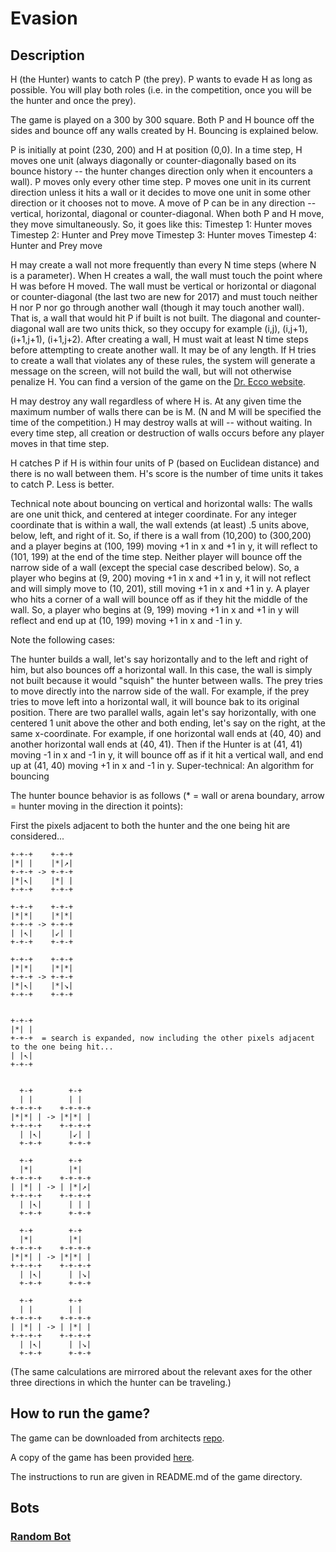 # Evasion

## Description

H (the Hunter) wants to catch P (the prey). P wants to evade H as long as possible. You will play both roles (i.e. in the competition, once you will be the hunter and once the prey).

The game is played on a 300 by 300 square. Both P and H bounce off the sides and bounce off any walls created by H. Bouncing is explained below.

P is initially at point (230, 200) and H at position (0,0). In a time step, H moves one unit (always diagonally or counter-diagonally based on its bounce history -- the hunter changes direction only when it encounters a wall). P moves only every other time step. P moves one unit in its current direction unless it hits a wall or it decides to move one unit in some other direction or it chooses not to move. A move of P can be in any direction -- vertical, horizontal, diagonal or counter-diagonal. When both P and H move, they move simultaneously. So, it goes like this: 
Timestep 1: Hunter moves 
Timestep 2: Hunter and Prey move 
Timestep 3: Hunter moves 
Timestep 4: Hunter and Prey move

H may create a wall not more frequently than every N time steps (where N is a parameter). When H creates a wall, the wall must touch the point where H was before H moved. The wall must be vertical or horizontal or diagonal or counter-diagonal (the last two are new for 2017) and must touch neither H nor P nor go through another wall (though it may touch another wall). That is, a wall that would hit P if built is not built. The diagonal and counter-diagonal wall are two units thick, so they occupy for example (i,j), (i,j+1), (i+1,j+1), (i+1,j+2). After creating a wall, H must wait at least N time steps before attempting to create another wall. It may be of any length. If H tries to create a wall that violates any of these rules, the system will generate a message on the screen, will not build the wall, but will not otherwise penalize H. You can find a version of the game on the [Dr. Ecco website](http://cims.nyu.edu/drecco/index.php?task=homepage).

H may destroy any wall regardless of where H is. At any given time the maximum number of walls there can be is M. (N and M will be specified the time of the competition.) H may destroy walls at will -- without waiting. In every time step, all creation or destruction of walls occurs before any player moves in that time step.

H catches P if H is within four units of P (based on Euclidean distance) and there is no wall between them. H's score is the number of time units it takes to catch P. Less is better.

Technical note about bouncing on vertical and horizontal walls: The walls are one unit thick, and centered at integer coordinate. For any integer coordinate that is within a wall, the wall extends (at least) .5 units above, below, left, and right of it. So, if there is a wall from (10,200) to (300,200) and a player begins at (100, 199) moving +1 in x and +1 in y, it will reflect to (101, 199) at the end of the time step. Neither player will bounce off the narrow side of a wall (except the special case described below). So, a player who begins at (9, 200) moving +1 in x and +1 in y, it will not reflect and will simply move to (10, 201), still moving +1 in x and +1 in y. A player who hits a corner of a wall will bounce off as if they hit the middle of the wall. So, a player who begins at (9, 199) moving +1 in x and +1 in y will reflect and end up at (10, 199) moving +1 in x and -1 in y.

Note the following cases:

The hunter builds a wall, let's say horizontally and to the left and right of him, but also bounces off a horizontal wall. In this case, the wall is simply not built because it would "squish" the hunter between walls.
The prey tries to move directly into the narrow side of the wall. For example, if the prey tries to move left into a horizontal wall, it will bounce bak to its original position.
There are two parallel walls, again let's say horizontally, with one centered 1 unit above the other and both ending, let's say on the right, at the same x-coordinate. For example, if one horizontal wall ends at (40, 40) and another horizontal wall ends at (40, 41). Then if the Hunter is at (41, 41) moving -1 in x and -1 in y, it will bounce off as if it hit a vertical wall, and end up at (41, 40) moving +1 in x and -1 in y.
Super-technical: An algorithm for bouncing


The hunter bounce behavior is as follows (* = wall or arena boundary, arrow = hunter moving in the direction it points):

First the pixels adjacent to both the hunter and the one being hit are considered...

```
+-+-+    +-+-+
|*| |    |*|↗|
+-+-+ -> +-+-+
|*|↖|    |*| |
+-+-+    +-+-+

+-+-+    +-+-+
|*|*|    |*|*|
+-+-+ -> +-+-+
| |↖|    |↙| |
+-+-+    +-+-+

+-+-+    +-+-+
|*|*|    |*|*|
+-+-+ -> +-+-+
|*|↖|    |*|↘|
+-+-+    +-+-+


+-+-+
|*| |
+-+-+  = search is expanded, now including the other pixels adjacent to the one being hit...
| |↖|
+-+-+


  +-+        +-+
  | |        | |
+-+-+-+    +-+-+-+
|*|*| | -> |*|*| |
+-+-+-+    +-+-+-+
  | |↖|      |↙| |
  +-+-+      +-+-+

  +-+        +-+
  |*|        |*|
+-+-+-+    +-+-+-+
| |*| | -> | |*|↗|
+-+-+-+    +-+-+-+
  | |↖|      | | |
  +-+-+      +-+-+

  +-+        +-+
  |*|        |*|
+-+-+-+    +-+-+-+
|*|*| | -> |*|*| |
+-+-+-+    +-+-+-+
  | |↖|      | |↘|
  +-+-+      +-+-+

  +-+        +-+
  | |        | |
+-+-+-+    +-+-+-+
| |*| | -> | |*| |
+-+-+-+    +-+-+-+
  | |↖|      | |↘|
  +-+-+      +-+-+
```

(The same calculations are mirrored about the relevant axes for the other three directions in which the hunter can be traveling.)


## How to run the game?

The game can be downloaded from architects [repo](https://github.com/etytan/evasion).

A copy of the game has been provided [here](evasion.zip).

The instructions to run are given in README.md of the game directory.

## Bots

### [Random Bot]()